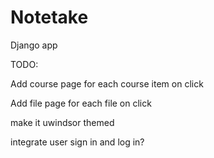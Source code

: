 # Notetake
Django app

TODO:

Add course page for each course item on click

Add file page for each file on click

make it uwindsor themed

integrate user sign in and log in?
